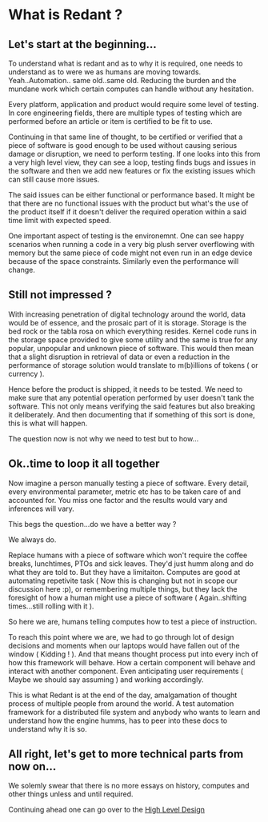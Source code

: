 # What is Redant ?

## Let's start at the beginning...

To understand what is redant and as to why it is required, one needs to
understand as to were we as humans are moving towards. Yeah..Automation..
same old..same old. Reducing the burden and the mundane work which certain
computes can handle without any hesitation.

Every platform, application and product would require some level of testing.
In core engineering fields, there are multiple types of testing which are
performed before an article or item is certified to be fit to use.

Continuing in that same line of thought, to be certified or verified that a 
piece of software is good enough to be used without causing serious damage
or disruption, we need to perform testing. If one looks into this from a very
high level view, they can see a loop, testing finds bugs and issues in the
software and then we add new features or fix the existing issues which can
still cause more issues.

The said issues can be either functional or performance based. It might be that
there are no functional issues with the product but what's the use of the 
product itself if it doesn't deliver the required operation within a said time
limit with expected speed.

One important aspect of testing is the environemnt. One can see happy scenarios
when running a code in a very big plush server overflowing with memory but
the same piece of code might not even run in an edge device because of the
space constraints. Similarly even the performance will change.

## Still not impressed ?

With increasing penetration of digital technology around the world, data would
be of essence, and the prosaic part of it is storage. Storage is the bed rock
or the tabla rosa on which everything resides. Kernel code runs in the storage
space provided to give some utility and the same is true for any popular,
unpopular and unknown piece of software. This would then mean that a slight 
disruption in retrieval of data or even a reduction in the performance of 
storage solution would translate to m(b)illions of tokens ( or currency ). 

Hence before the product is shipped, it needs to be tested. We need to make
sure that any potential operation performed by user doesn't tank the software.
This not only means verifying the said features but also breaking it deliberately.
And then documenting that if something of this sort is done, this is what will
happen.

The question now is not why we need to test but to how...

## Ok..time to loop it all together

Now imagine a person manually testing a piece of software. Every detail, every
environmental parameter, metric etc has to be taken care of and accounted for.
You miss one factor and the results would vary and inferences will vary.

This begs the question...do we have a better way ?

We always do.

Replace humans with a piece of software which won't require the coffee breaks,
lunchtimes, PTOs and sick leaves. They'd just humm along and do what they are 
told to. But they have a limitaiton. Computes are good at automating repetivite
task ( Now this is changing but not in scope our discussion here :p), or
remembering multiple things, but they lack the foresight of how a human might
use a piece of software ( Again..shifting times...still rolling with it ).

So here we are, humans telling computes how to test a piece of instruction.

To reach this point where we are, we had to go through lot of design decisions
and moments when our laptops would have fallen out of the window ( Kidding ! ).
And that means thought process put into every inch of how this framework will
behave. How a certain component will behave and interact with another component.
Even anticipating user requirements ( Maybe we should say assuming ) and 
working accordingly.

This is what Redant is at the end of the day, amalgamation of thought process
of multiple people from around the world. A test automation framework for a 
distributed file system and anybody who wants to learn and understand how the
engine humms, has to peer into these docs to understand why it is so.

## All right, let's get to more technical parts from now on...

We solemly swear that there is no more essays on history, computes and other things
unless and until required.

Continuing ahead one can go over to the [High Level Design](https://github.com/srijan-sivakumar/redant/blob/main/doc/RP/HLD.md)
